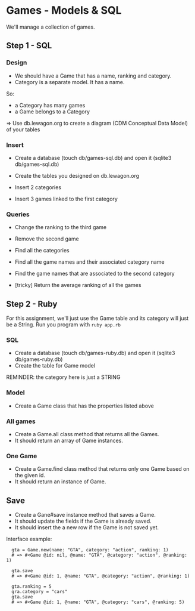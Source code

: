 # Games - Models & SQL

We'll manage a collection of games.

## Step 1 - SQL

### Design

- We should have a Game that has a name, ranking and category.
- Category is a separate model. It has a name.

So:
- a Category has many games
- a Game belongs to a Category

=> Use db.lewagon.org to create a diagram (CDM Conceptual Data Model) of your tables

### Insert

- Create a database (touch db/games-sql.db) and open it (sqlite3 db/games-sql.db)
- Create the tables you designed on db.lewagon.org

- Insert 2 categories
- Insert 3 games linked to the first category

### Queries

- Change the ranking to the third game
- Remove the second game
- Find all the categories
- Find all the game names and their associated category name
- Find the game names that are associated to the second category

- [tricky] Return the average ranking of all the games


## Step 2 - Ruby

For this assignment, we'll just use the Game table and its category will just be a String.
Run you program with `ruby app.rb`

### SQL

- Create a database (touch db/games-ruby.db) and open it (sqlite3 db/games-ruby.db)
- Create the table for Game model

REMINDER: the category here is just a STRING

### Model

- Create a Game class that has the properties listed above

### All games

- Create a Game.all class method that returns all the Games.
- It should return an array of Game instances.

### One Game

- Create a Game.find class method that returns only one Game based on the given id.
- It should return an instance of Game.

## Save

- Create a Gane#save instance method that saves a Game.
- It should update the fields if the Game is already saved.
- It should insert the a new row if the Game is not saved yet.

Interface example:

```
  gta = Game.new(name: "GTA", category: "action", ranking: 1)
  # => #<Game @id: nil, @name: "GTA", @category: "action", @ranking: 1)

  gta.save
  # => #<Game @id: 1, @name: "GTA", @category: "action", @ranking: 1)

  gta.ranking = 5
  gra.category = "cars"
  gta.save
  # => #<Game @id: 1, @name: "GTA", @category: "cars", @ranking: 5)
```
